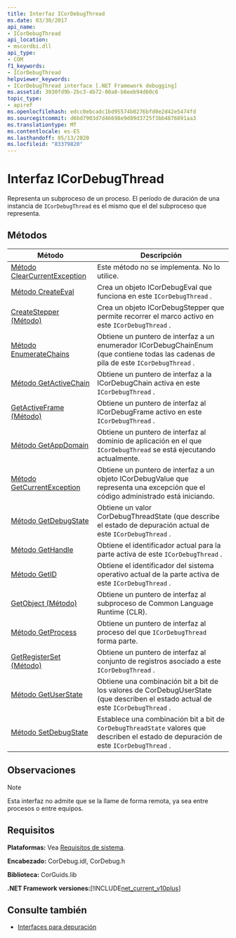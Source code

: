 ```yaml
---
title: Interfaz ICorDebugThread
ms.date: 03/30/2017
api_name:
- ICorDebugThread
api_location:
- mscordbi.dll
api_type:
- COM
f1_keywords:
- ICorDebugThread
helpviewer_keywords:
- ICorDebugThread interface [.NET Framework debugging]
ms.assetid: 3930fd9b-2bc3-4b72-80a0-b6eeb94d60c6
topic_type:
- apiref
ms.openlocfilehash: edcc0ebcadc1bd95574b0276bfd0e2d42e5474fd
ms.sourcegitcommit: d6bd7903d7d46698e9d89d3725f3bb4876891aa3
ms.translationtype: MT
ms.contentlocale: es-ES
ms.lasthandoff: 05/13/2020
ms.locfileid: "83379820"
---
```

# <a name="icordebugthread-interface"></a>Interfaz ICorDebugThread
Representa un subproceso de un proceso. El período de duración de una instancia de `ICorDebugThread` es el mismo que el del subproceso que representa.  
  
## <a name="methods"></a>Métodos  
  
|Método|Descripción|  
|------------|-----------------|  
|[Método ClearCurrentException](icordebugthread-clearcurrentexception-method.md)|Este método no se implementa. No lo utilice.|  
|[Método CreateEval](icordebugthread-createeval-method.md)|Crea un objeto ICorDebugEval que funciona en este `ICorDebugThread` .|  
|[CreateStepper (Método)](icordebugthread-createstepper-method.md)|Crea un objeto ICorDebugStepper que permite recorrer el marco activo en este `ICorDebugThread` .|  
|[Método EnumerateChains](icordebugthread-enumeratechains-method.md)|Obtiene un puntero de interfaz a un enumerador ICorDebugChainEnum (que contiene todas las cadenas de pila de este `ICorDebugThread` .|  
|[Método GetActiveChain](icordebugthread-getactivechain-method.md)|Obtiene un puntero de interfaz a la ICorDebugChain activa en este `ICorDebugThread` .|  
|[GetActiveFrame (Método)](icordebugthread-getactiveframe-method.md)|Obtiene un puntero de interfaz al ICorDebugFrame activo en este `ICorDebugThread` .|  
|[Método GetAppDomain](icordebugthread-getappdomain-method.md)|Obtiene un puntero de interfaz al dominio de aplicación en el que `ICorDebugThread` se está ejecutando actualmente.|  
|[Método GetCurrentException](icordebugthread-getcurrentexception-method.md)|Obtiene un puntero de interfaz a un objeto ICorDebugValue que representa una excepción que el código administrado está iniciando.|  
|[Método GetDebugState](icordebugthread-getdebugstate-method.md)|Obtiene un valor CorDebugThreadState (que describe el estado de depuración actual de este `ICorDebugThread` .|  
|[Método GetHandle](icordebugthread-gethandle-method.md)|Obtiene el identificador actual para la parte activa de este `ICorDebugThread` .|  
|[Método GetID](icordebugthread-getid-method.md)|Obtiene el identificador del sistema operativo actual de la parte activa de este `ICorDebugThread` .|  
|[GetObject (Método)](icordebugthread-getobject-method.md)|Obtiene un puntero de interfaz al subproceso de Common Language Runtime (CLR).|  
|[Método GetProcess](icordebugthread-getprocess-method.md)|Obtiene un puntero de interfaz al proceso del que `ICorDebugThread` forma parte.|  
|[GetRegisterSet (Método)](icordebugthread-getregisterset-method.md)|Obtiene un puntero de interfaz al conjunto de registros asociado a este `ICorDebugThread` .|  
|[Método GetUserState](icordebugthread-getuserstate-method.md)|Obtiene una combinación bit a bit de los valores de CorDebugUserState (que describen el estado actual de este `ICorDebugThread` .|  
|[Método SetDebugState](icordebugthread-setdebugstate-method.md)|Establece una combinación bit a bit de `CorDebugThreadState` valores que describen el estado de depuración de este `ICorDebugThread` .|  
  
## <a name="remarks"></a>Observaciones  
  
> [!NOTE]
> Esta interfaz no admite que se la llame de forma remota, ya sea entre procesos o entre equipos.  
  
## <a name="requirements"></a>Requisitos  
 **Plataformas:** Vea [Requisitos de sistema](../../get-started/system-requirements.md).  
  
 **Encabezado:** CorDebug.idl, CorDebug.h  
  
 **Biblioteca:** CorGuids.lib  
  
 **.NET Framework versiones:**[!INCLUDE[net_current_v10plus](../../../../includes/net-current-v10plus-md.md)]  
  
## <a name="see-also"></a>Consulte también

- [Interfaces para depuración](debugging-interfaces.md)
